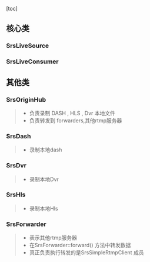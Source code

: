 

[toc]

## 核心类

### SrsLiveSource




### SrsLiveConsumer



## 其他类

### SrsOriginHub 
>- 负责录制 DASH , HLS , Dvr 本地文件
>- 负责转发到 forwarders,其他rtmp服务器

### SrsDash
>- 录制本地dash

### SrsDvr
>- 录制本地Dvr

### SrsHls
>- 录制本地Hls

### SrsForwarder
>- 表示其他rtmp服务器
>- 在SrsForwarder::forward() 方法中转发数据
>- 真正负责执行转发的是SrsSimpleRtmpClient 成员
